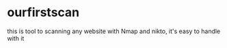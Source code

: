 # ourfirstscan
this is tool to  scanning any website with Nmap and nikto, it's easy  to handle with it 
